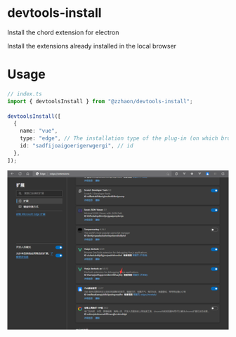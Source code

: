 # devtools-install

Install the chord extension for electron

Install the extensions already installed in the local browser

# Usage

```ts
// index.ts
import { devtoolsInstall } from "@zzhaon/devtools-install";

devtoolsInstall([
  {
    name: "vue",
    type: "edge", // The installation type of the plug-in (on which browser the plug-in is installed) default: edge
    id: "sadfijoaigoerigerwgergi", // id
  },
]);
```

![extensions id](./imags/extensions.png)
